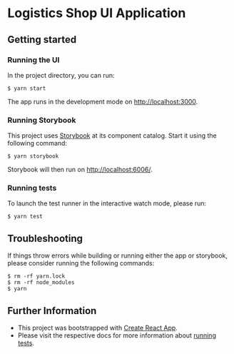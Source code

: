 # Logistics Shop UI Application

## Getting started

### Running the UI

In the project directory, you can run:

`$ yarn start`

The app runs in the development mode on [http://localhost:3000](http://localhost:3000).

### Running Storybook

This project uses [Storybook](https://storybook.js.org/) at its component catalog. Start it using the following command:

```
$ yarn storybook
```

Storybook will then run on [http://localhost:6006/](http://localhost:6006/).

### Running tests

To launch the test runner in the interactive watch mode, please run:

`$ yarn test`



## Troubleshooting

If things throw errors while building or running either the app or storybook, please consider running the following commands:

```
$ rm -rf yarn.lock
$ rm -rf node_modules
$ yarn
```

## Further Information

- This project was bootstrapped with [Create React App](https://github.com/facebook/create-react-app).
- Please visit the respective docs for more information about [running tests](https://facebook.github.io/create-react-app/docs/running-tests).